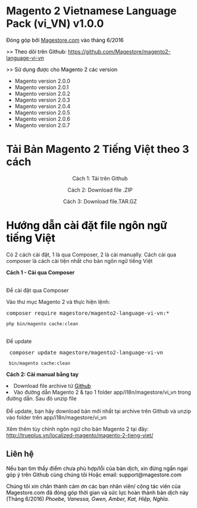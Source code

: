 <h1>Magento 2 Vietnamese Language Pack (vi_VN) v1.0.0</h1>
<span style="color: #000000;">Đóng góp bởi <a href="http://www.magestore.com/" target="_blank">Magestore.com</a> vào tháng 6/2016</span>

<span style="color: #000000;">&gt;&gt; Theo dõi trên Github: <a href="https://github.com/Magestore/magento2-language-vi-vn" target="_blank"><span style="color: #1155cc;">https://github.com/Magestore/magento2-language-vi-vn</span></a></span>

<span style="color: #000000;">&gt;&gt; Sử dụng được cho Magento 2 các version</span>
<ul>
	<li>Magento version 2.0.0</li>
	<li>Magento version 2.0.1</li>
	<li>Magento version 2.0.2</li>
	<li>Magento version 2.0.3</li>
	<li>Magento version 2.0.4</li>
	<li>Magento version 2.0.5</li>
	<li>Magento version 2.0.6</li>
	<li>Magento version 2.0.7</li>
</ul>

<h1 style="text-align: left;">Tải Bản Magento 2 Tiếng Việt theo 3 cách</h1>
<p style="text-align: center;"> Cách 1: Tải trên Github </p>
<p style="text-align: center;"> Cách 2: Download file .ZIP</p>
<p style="text-align: center;"> Cách 3: Download file.TAR.GZ</p>

<h1><span style="color: #000000;">Hướng dẫn cài đặt file ngôn ngữ tiếng Việt</span></h1>
<p> Có 2 cách cài đặt, 1 là qua Composer, 2 là cài manually. Cách cài qua composer là cách cài tiện nhất cho bản ngôn ngữ tiếng Việt </p>



<p><strong> Cách 1 - Cài qua Composer</strong></p>
<br>Để cài đặt qua Composer</br>

Vào thư mục Magento 2 và thực hiện lệnh:
<pre>composer require magestore/magento2-language-vi-vn:*</pre>
<pre class=" language-bash"><code class=" language-bash" style="color: inherit;">php bin/magento cache:clean</code></pre>
</div>
<br> Để update </br>
<pre> composer update magestore/magento2-language-vi-vn </pre>
<pre class=" language-bash"><code class=" language-bash" style="color: inherit;"> bin/magento cache:clean</code></pre>
</div>

<p><strong> Cách 2: Cài manual bằng tay</strong></div>
<li> Download file archive từ <a href="https://github.com/Magestore/magento2-language-vi-vn"><span style="color: #000000;">Github</span></a></span></li>
<li> Vào đường dẫn Magento 2 & tạo 1 folder app/i18n/magestore/vi_vn trong đường dẫn. Sau đó unzip file</li>
<br> Để update, bạn hãy download bản mới nhất tại archive trên Github và unzip vào folder trên app/i18n/magestore/vi_vn</br> 

Xêm thêm tùy chỉnh ngôn ngữ cho bản Magento 2 tại đây: http://trueplus.vn/localized-magento/magento-2-tieng-viet/

<h2><strong>Liên hệ</strong></h2>
<span style="color: #000000;">Nếu bạn tìm thấy điểm chưa phù hợp/lỗi của bản dịch, xin đừng ngần ngại góp ý trên Github cùng chúng tôi </span>
<span style="color: #000000;">Hoặc email: support@magestore.com</span>

<span style="color: #000000;">Chúng tôi xin chân thành cảm ơn các bạn nhân viên/ cộng tác viên của Magestore.com đã đóng góp thời gian và sức lực hoàn thành bản dịch này (Tháng 6/2016)</span>
<em><span style="color: #000000;">Phoebe, Vanessa, Gwen, Amber, Kat, Hiệp, Nghĩa. </span></em>
